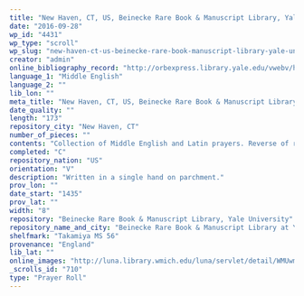 ```yaml
---
title: "New Haven, CT, US, Beinecke Rare Book & Manuscript Library, Yale University, Takamiya MS 56"
date: "2016-09-28"
wp_id: "4431"
wp_type: "scroll"
wp_slug: "new-haven-ct-us-beinecke-rare-book-manuscript-library-yale-university-takamiya-ms-56"
creator: "admin"
online_bibliography_record: "http://orbexpress.library.yale.edu/vwebv/holdingsInfo?bibId=11778631"
language_1: "Middle English"
language_2: ""
lib_lon: ""
meta_title: "New Haven, CT, US, Beinecke Rare Book & Manuscript Library, Yale University, Takamiya MS 56"
date_quality: ""
length: "173"
repository_city: "New Haven, CT"
number_of_pieces: ""
contents: "Collection of Middle English and Latin prayers. Reverse of roll contains horizontal inscription suggesting that the item may have been intended as a birth girdle."
completed: "C"
repository_nation: "US"
orientation: "V"
description: "Written in a single hand on parchment."
prov_lon: ""
date_start: "1435"
prov_lat: ""
width: "8"
repository: "Beinecke Rare Book & Manuscript Library, Yale University"
repository_name_and_city: "Beinecke Rare Book & Manuscript Library at Yale University, New Haven CT US"
shelfmark: "Takamiya MS 56"
provenance: "England"
lib_lat: ""
online_images: "http://luna.library.wmich.edu/luna/servlet/detail/WMUwmu~77~77~835180~140685?qvq=q:manuscript_identifier%3D%22Takamiya%2BMS%2B56%22;lc:WMUwmu~85~85,WMUwmu~73~73,WMUwmu~77~77,WMUwmu~84~84,WMUwmu~90~90,WMUwmu~29~29,WMUwmu~82~82&mi=1&trs=4"
_scrolls_id: "710"
type: "Prayer Roll"
---
```



